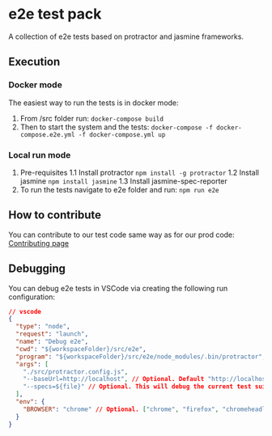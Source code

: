 # e2e test pack

A collection of e2e tests based on protractor and jasmine frameworks.

## Execution

### Docker mode
The easiest way to run the tests is in docker mode:
1. From /src folder run:
`docker-compose build`
2. Then to start the system and the tests:
`docker-compose -f docker-compose.e2e.yml -f docker-compose.yml up`

### Local run mode
1. Pre-requisites
1.1 Install protractor
`npm install -g protractor`
1.2 Install jasmine
`npm install jasmine`
1.3 Install jasmine-spec-reporter
2. To run the tests navigate to e2e folder and run:
`npm run e2e`

## How to contribute
You can contribute to our test code same way as for our prod code: [Contributing page](../../CONTRIBUTING.md)

## Debugging
You can debug e2e tests in VSCode via creating the following run configuration:
```json
// vscode
{
  "type": "node",
  "request": "launch",
  "name": "Debug e2e",
  "cwd": "${workspaceFolder}/src/e2e",
  "program": "${workspaceFolder}/src/e2e/node_modules/.bin/protractor",
  "args": [
    "./src/protractor.config.js",
    "--baseUrl=http://localhost", // Optional. Default "http://localhost:3000"
    "--specs=${file}" // Optional. This will debug the current test suite.
  ],
  "env": {
    "BROWSER": "chrome" // Optional. ["chrome", "firefox", "chromeheadless"] Default "chromeheadless"
  }
}
```
